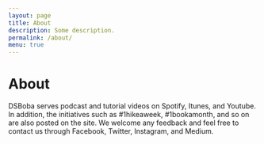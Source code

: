 ```yaml
---
layout: page
title: About
description: Some description.
permalink: /about/
menu: true
---
```


<!-- <img class="img-rounded" src="/assets/img/uploads/profile_1.png" alt="Mario" width="200"> -->

# About

DSBoba serves podcast and tutorial videos on Spotify, Itunes, and Youtube. In addition, the initiatives such as #1hikeaweek, #1bookamonth, and so on are also posted on the site. We welcome any feedback and feel free to contact us through Facebook, Twitter, Instagram, and Medium.
